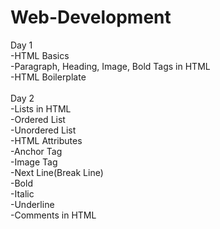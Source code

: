 # Web-Development<br>
Day 1 <br>
-HTML Basics <br>
-Paragraph, Heading, Image, Bold Tags in HTML <br>
-HTML Boilerplate <br><br>
Day 2 <br>
-Lists in HTML <br>
  -Ordered List <br>
  -Unordered List<br>
-HTML Attributes<br>
  -Anchor Tag<br>
  -Image Tag<br>
  -Next Line(Break Line)<br>
  -Bold<br>
  -Italic<br>
  -Underline<br>
-Comments in HTML<br>

